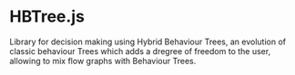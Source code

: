 # HBTree.js
Library for decision making using Hybrid Behaviour Trees, an evolution of classic behaviour Trees which adds a dregree of freedom to the user, allowing to mix flow graphs with Behaviour Trees.
